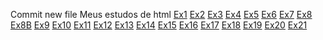 Commit new file
Meus estudos de html
<a href="https://vdaniel98.github.io/HTML-CSS/Ex-001/index.html">Ex1</a>
<a href="https://vdaniel98.github.io/HTML-CSS/Ex-002/index.html">Ex2</a>
<a href="https://vdaniel98.github.io/HTML-CSS/Ex-003/index.html">Ex3</a>
<a href="https://vdaniel98.github.io/HTML-CSS/Ex-004/index.html">Ex4</a>
<a href="https://vdaniel98.github.io/HTML-CSS/Ex-005/index.html">Ex5</a>
<a href="https://vdaniel98.github.io/HTML-CSS/Ex-006/index.html">Ex6</a>
<a href="https://vdaniel98.github.io/HTML-CSS/Ex-007/index.html">Ex7</a>
<a href="https://vdaniel98.github.io/HTML-CSS/Ex-008/index.html">Ex8</a>
<a href="https://vdaniel98.github.io/HTML-CSS/Ex-008B/index.html">Ex8B</a>
<a href="https://vdaniel98.github.io/HTML-CSS/Ex-009/index.html">Ex9</a>
<a href="https://vdaniel98.github.io/HTML-CSS/Ex-010/index.html">Ex10</a>
<a href="https://vdaniel98.github.io/HTML-CSS/Ex-011/index.html">Ex11</a>
<a href="https://vdaniel98.github.io/HTML-CSS/Ex-012/index.html">Ex12</a>
<a href="https://vdaniel98.github.io/HTML-CSS/Ex-013/index.html">Ex13</a>
<a href="https://vdaniel98.github.io/HTML-CSS/Ex-014/index.html">Ex14</a>
<a href="https://vdaniel98.github.io/HTML-CSS/Ex-015/index.html">Ex15</a>
<a href="https://vdaniel98.github.io/HTML-CSS/Ex-016/">Ex16</a>
<a href="https://vdaniel98.github.io/HTML-CSS/Ex-017/">Ex17</a>
<a href="https://vdaniel98.github.io/HTML-CSS/Ex-018/">Ex18</a>
<a href="https://vdaniel98.github.io/HTML-CSS/Ex-019/">Ex19</a>
<a href="https://vdaniel98.github.io/HTML-CSS/Ex-020/">Ex20</a>
<a href="https://vdaniel98.github.io/HTML-CSS/Ex-021/">Ex21</a>
